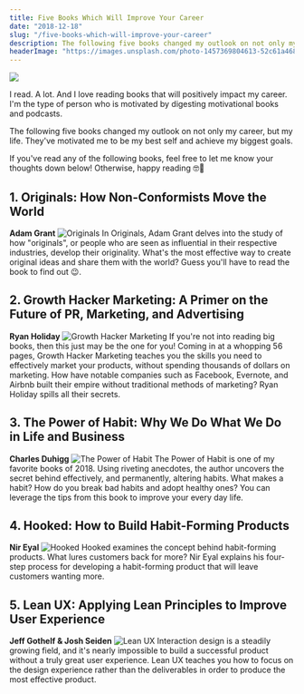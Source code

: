 ```yaml
---
title: Five Books Which Will Improve Your Career
date: "2018-12-18"
slug: "/five-books-which-will-improve-your-career"
description: The following five books changed my outlook on not only my career, but my life. They've motivated me to be my best self and achieve my biggest goals.
headerImage: "https://images.unsplash.com/photo-1457369804613-52c61a468e7d?ixlib=rb-1.2.1&ixid=eyJhcHBfaWQiOjEyMDd9&auto=format&fit=crop&w=900&q=60"
---
```


<img src="https://images.unsplash.com/photo-1457369804613-52c61a468e7d?ixlib=rb-1.2.1&ixid=eyJhcHBfaWQiOjEyMDd9&auto=format&fit=crop&w=900&q=60" />

I read. A lot. And I love reading books that will positively impact my career. I'm the type of person who is motivated by digesting motivational books and podcasts.

The following five books changed my outlook on not only my career, but my life. They've motivated me to be my best self and achieve my biggest goals.

If you've read any of the following books, feel free to let me know your thoughts down below! Otherwise, happy reading 🤓📖

## 1. Originals: How Non-Conformists Move the World

**Adam Grant**
![Originals](https://images.gr-assets.com/books/1445791874l/25614523.jpg)
In Originals, Adam Grant delves into the study of how "originals", or people who are seen as influential in their respective industries, develop their originality. What's the most effective way to create original ideas and share them with the world? Guess you'll have to read the book to find out 😉.

## 2. Growth Hacker Marketing: A Primer on the Future of PR, Marketing, and Advertising

**Ryan Holiday**
![Growth Hacker Marketing](https://images.gr-assets.com/books/1382075918l/18454317.jpg)
If you're not into reading big books, then this just may be the one for you! Coming in at a whopping 56 pages, Growth Hacker Marketing teaches you the skills you need to effectively market your products, without spending thousands of dollars on marketing. How have notable companies such as Facebook, Evernote, and Airbnb built their empire without traditional methods of marketing? Ryan Holiday spills all their secrets.

## 3. The Power of Habit: Why We Do What We Do in Life and Business

**Charles Duhigg**
![The Power of Habit](https://images.gr-assets.com/books/1366758683l/12609433.jpg)
The Power of Habit is one of my favorite books of 2018. Using riveting anecdotes, the author uncovers the secret behind effectively, and permanently, altering habits. What makes a habit? How do you break bad habits and adopt healthy ones? You can leverage the tips from this book to improve your every day life.

## 4. Hooked: How to Build Habit-Forming Products

**Nir Eyal**
![Hooked](https://images.gr-assets.com/books/1407112405l/22668729.jpg)
Hooked examines the concept behind habit-forming products. What lures customers back for more? Nir Eyal explains his four-step process for developing a habit-forming product that will leave customers wanting more.

## 5. Lean UX: Applying Lean Principles to Improve User Experience

**Jeff Gothelf & Josh Seiden**
![Lean UX](https://images.gr-assets.com/books/1381355830l/13436116.jpg)
Interaction design is a steadily growing field, and it's nearly impossible to build a successful product without a truly great user experience. Lean UX teaches you how to focus on the design experience rather than the deliverables in order to produce the most effective product.
